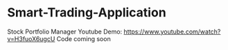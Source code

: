 # Smart-Trading-Application
Stock Portfolio Manager
Youtube Demo: https://www.youtube.com/watch?v=H3fuoX6ugcU
Code coming soon
